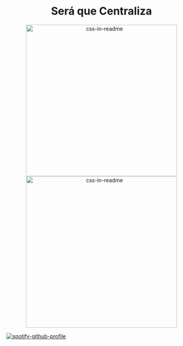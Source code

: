 <h1 align="center" style="font-weight:700;">
  Será que Centraliza
</h1>

<div align="center">
    <img src="example.svg" width="400" height="400" alt="css-in-readme">
</div>

<div align="center">
    <a href="https://spotify-github-profile.vercel.app/api/view?uid=12179186620&redirect=true">
      <img src="[example.svg](https://spotify-github-profile.vercel.app/api/view?uid=12179186620&cover_image=true&theme=default&show_offline=true&background_color=121212))" width="400" height="400" alt="css-in-readme">
    </a>
</div>

<!--![Minhas últimas palavras serão, filé miau](https://myoctocat.com/assets/images/base-octocat.svg)-->
[![spotify-github-profile](https://spotify-github-profile.vercel.app/api/view?uid=12179186620&cover_image=true&theme=default&show_offline=true&background_color=121212)](https://spotify-github-profile.vercel.app/api/view?uid=12179186620&redirect=true)
<!--![Minhas últimas palavras serão, filé miau](https://myoctocat.com/assets/images/base-octocat.svg)-->
